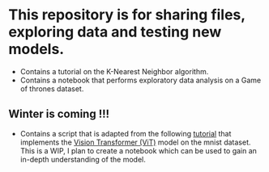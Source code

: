 # This repository is for sharing files, exploring data and testing new models.  
- Contains a tutorial on the K-Nearest Neighbor algorithm. 
- Contains a notebook that performs exploratory data analysis on a Game of thrones dataset. 
## Winter is coming !!!
- Contains a script that is adapted from the following [tutorial](https://keras.io/examples/vision/image_classification_with_vision_transformer/) that implements the [Vision Transformer (ViT)](https://arxiv.org/abs/2010.11929) model on the mnist dataset. This is a WIP, I plan to create a notebook which can be used to gain an in-depth understanding of the model. 
